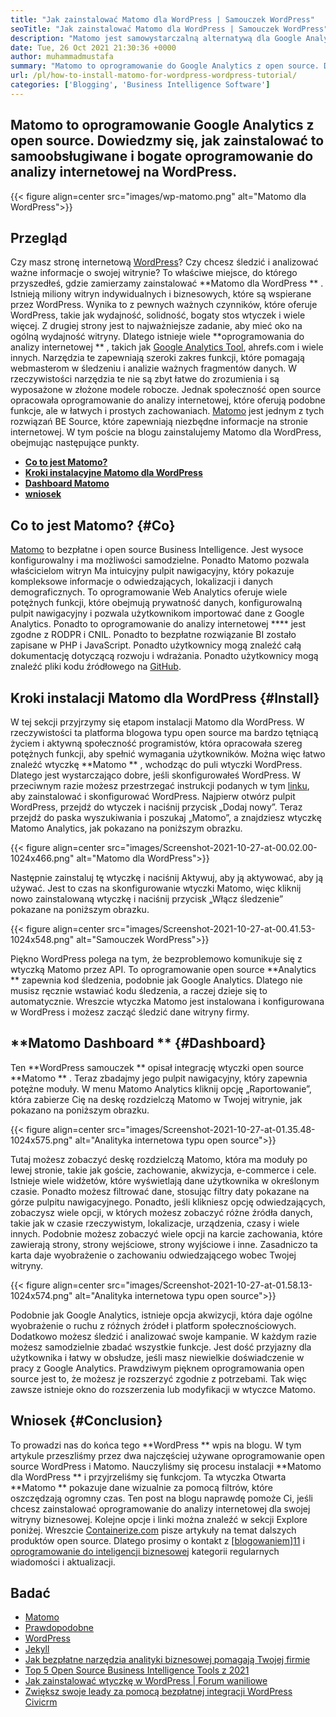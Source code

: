 ```yaml
---
title: "Jak zainstalować Matomo dla WordPress | Samouczek WordPress" 
seoTitle: "Jak zainstalować Matomo dla WordPress | Samouczek WordPress" 
description: "Matomo jest samowystarczalną alternatywą dla Google Analytics. Dowiedzmy się, jak zainstalować to bogate oprogramowanie do analizy internetowej w WordPress." 
date: Tue, 26 Oct 2021 21:30:36 +0000
author: muhammadmustafa
summary: "Matomo to oprogramowanie do Google Analytics z open source. Dowiedzmy się, jak zainstalować to samoobsługiwane i bogate oprogramowanie do analizy internetowej na WordPress." 
url: /pl/how-to-install-matomo-for-wordpress-wordpress-tutorial/
categories: ['Blogging', 'Business Intelligence Software']
---
```


## Matomo to oprogramowanie Google Analytics z open source. Dowiedzmy się, jak zainstalować to samoobsługiwane i bogate oprogramowanie do analizy internetowej na WordPress.

{{< figure align=center src="images/wp-matomo.png" alt="Matomo dla WordPress">}}


## Przegląd
Czy masz stronę internetową [WordPress][1]? Czy chcesz śledzić i analizować ważne informacje o swojej witrynie? To właściwe miejsce, do którego przyszedłeś, gdzie zamierzamy zainstalować  **Matomo dla WordPress ** . Istnieją miliony witryn indywidualnych i biznesowych, które są wspierane przez WordPress. Wynika to z pewnych ważnych czynników, które oferuje WordPress, takie jak wydajność, solidność, bogaty stos wtyczek i wiele więcej. Z drugiej strony jest to najważniejsze zadanie, aby mieć oko na ogólną wydajność witryny. Dlatego istnieje wiele  **oprogramowania do analizy internetowej ** , takich jak [Google Analytics Tool][2], ahrefs.com i wiele innych. Narzędzia te zapewniają szeroki zakres funkcji, które pomagają webmasterom w śledzeniu i analizie ważnych fragmentów danych. W rzeczywistości narzędzia te nie są zbyt łatwe do zrozumienia i są wyposażone w złożone modele robocze.
Jednak społeczność open source opracowała oprogramowanie do analizy internetowej, które oferują podobne funkcje, ale w łatwych i prostych zachowaniach. [Matomo][3] jest jednym z tych rozwiązań BE Source, które zapewniają niezbędne informacje na stronie internetowej. W tym poście na blogu zainstalujemy Matomo dla WordPress, obejmując następujące punkty.
  * **[Co to jest Matomo?][4]**
  * **[Kroki instalacyjne Matomo dla WordPress][5]**
  * **[Dashboard Matomo][6]**
  * **[wniosek][7]**

## Co to jest Matomo?   {#Co}
[Matomo][3] to bezpłatne i open source Business Intelligence. Jest wysoce konfigurowalny i ma możliwości samodzielne. Ponadto Matomo pozwala właścicielom witryn Ma intuicyjny pulpit nawigacyjny, który pokazuje kompleksowe informacje o odwiedzających, lokalizacji i danych demograficznych. To oprogramowanie Web Analytics oferuje wiele potężnych funkcji, które obejmują prywatność danych, konfigurowalną pulpit nawigacyjny i pozwala użytkownikom importować dane z Google Analytics. Ponadto to oprogramowanie do analizy internetowej  ****  jest zgodne z RODPR i CNIL. Ponadto to bezpłatne rozwiązanie BI zostało zapisane w PHP i JavaScript. Ponadto użytkownicy mogą znaleźć całą dokumentację dotyczącą rozwoju i wdrażania. Ponadto użytkownicy mogą znaleźć pliki kodu źródłowego na [GitHub][8].

## Kroki instalacji Matomo dla WordPress   {#Install}
W tej sekcji przyjrzymy się etapom instalacji Matomo dla WordPress. W rzeczywistości ta platforma blogowa typu open source ma bardzo tętniącą życiem i aktywną społeczność programistów, która opracowała szereg potężnych funkcji, aby spełnić wymagania użytkowników. Można więc łatwo znaleźć wtyczkę  **Matomo ** , wchodząc do puli wtyczki WordPress. Dlatego jest wystarczająco dobre, jeśli skonfigurowałeś WordPress. W przeciwnym razie możesz przestrzegać instrukcji podanych w tym [linku][1], aby zainstalować i skonfigurować WordPress. Najpierw otwórz pulpit WordPress, przejdź do wtyczek i naciśnij przycisk „Dodaj nowy”.
Teraz przejdź do paska wyszukiwania i poszukaj „Matomo”, a znajdziesz wtyczkę Matomo Analytics, jak pokazano na poniższym obrazku.

{{< figure align=center src="images/Screenshot-2021-10-27-at-00.02.00-1024x466.png" alt="Matomo dla WordPress">}}

Następnie zainstaluj tę wtyczkę i naciśnij Aktywuj, aby ją aktywować, aby ją używać. Jest to czas na skonfigurowanie wtyczki Matomo, więc kliknij nowo zainstalowaną wtyczkę i naciśnij przycisk „Włącz śledzenie” pokazane na poniższym obrazku.

{{< figure align=center src="images/Screenshot-2021-10-27-at-00.41.53-1024x548.png" alt="Samouczek WordPress">}}

Piękno WordPress polega na tym, że bezproblemowo komunikuje się z wtyczką Matomo przez API. To oprogramowanie open source  **Analytics **  zapewnia kod śledzenia, podobnie jak Google Analytics. Dlatego nie musisz ręcznie wstawiać kodu śledzenia, a raczej dzieje się to automatycznie. Wreszcie wtyczka Matomo jest instalowana i konfigurowana w WordPress i możesz zacząć śledzić dane witryny firmy.

##  **Matomo Dashboard **    {#Dashboard}
Ten  **WordPress samouczek **  opisał integrację wtyczki open source  **Matomo ** . Teraz zbadajmy jego pulpit nawigacyjny, który zapewnia potężne moduły. W menu Matomo Analytics kliknij opcję „Raportowanie”, która zabierze Cię na deskę rozdzielczą Matomo w Twojej witrynie, jak pokazano na poniższym obrazku.

{{< figure align=center src="images/Screenshot-2021-10-27-at-01.35.48-1024x575.png" alt="Analityka internetowa typu open source">}}

Tutaj możesz zobaczyć deskę rozdzielczą Matomo, która ma moduły po lewej stronie, takie jak goście, zachowanie, akwizycja, e-commerce i cele. Istnieje wiele widżetów, które wyświetlają dane użytkownika w określonym czasie. Ponadto możesz filtrować dane, stosując filtry daty pokazane na górze pulpitu nawigacyjnego. Ponadto, jeśli klikniesz opcję odwiedzających, zobaczysz wiele opcji, w których możesz zobaczyć różne źródła danych, takie jak w czasie rzeczywistym, lokalizacje, urządzenia, czasy i wiele innych. Podobnie możesz zobaczyć wiele opcji na karcie zachowania, które zawierają strony, strony wejściowe, strony wyjściowe i inne. Zasadniczo ta karta daje wyobrażenie o zachowaniu odwiedzającego wobec Twojej witryny.

{{< figure align=center src="images/Screenshot-2021-10-27-at-01.58.13-1024x574.png" alt="Analityka internetowa typu open source">}}

Podobnie jak Google Analytics, istnieje opcja akwizycji, która daje ogólne wyobrażenie o ruchu z różnych źródeł i platform społecznościowych. Dodatkowo możesz śledzić i analizować swoje kampanie. W każdym razie możesz samodzielnie zbadać wszystkie funkcje. Jest dość przyjazny dla użytkownika i łatwy w obsłudze, jeśli masz niewielkie doświadczenie w pracy z Google Analytics. Prawdziwym pięknem oprogramowania open source jest to, że możesz je rozszerzyć zgodnie z potrzebami. Tak więc zawsze istnieje okno do rozszerzenia lub modyfikacji w wtyczce Matomo.

## Wniosek   {#Conclusion}
To prowadzi nas do końca tego  **WordPress **  wpis na blogu. W tym artykule przeszliśmy przez dwa najczęściej używane oprogramowanie open source WordPress i Matomo. Nauczyliśmy się procesu instalacji  **Matomo dla WordPress **  i przyjrzeliśmy się funkcjom. Ta wtyczka Otwarta  **Matomo **  pokazuje dane wizualnie za pomocą filtrów, które oszczędzają ogromny czas. Ten post na blogu naprawdę pomoże Ci, jeśli chcesz zainstalować oprogramowanie do analizy internetowej dla swojej witryny biznesowej. Kolejne opcje i linki można znaleźć w sekcji Explore poniżej.
Wreszcie [Containerize.com][9] pisze artykuły na temat dalszych produktów open source. Dlatego prosimy o kontakt z [[blogowaniem][10]][11] i [oprogramowanie do inteligencji biznesowej][12] kategorii regularnych wiadomości i aktualizacji.

## Badać
  * [Matomo][3]
  * [Prawdopodobne][13]
  * [WordPress][1]
  * [Jekyll][14]
  * [Jak bezpłatne narzędzia analityki biznesowej pomagają Twojej firmie][15]
  * [Top 5 Open Source Business Intelligence Tools z 2021][16]
  * [Jak zainstalować wtyczkę w WordPress | Forum waniliowe][17]
  * [Zwiększ swoje leady za pomocą bezpłatnej integracji WordPress Civicrm][18]

  
[1]: https://products.containerize.com/blogging/wordpress/
[2]: https://analytics.google.com/analytics/web/
[3]: https://products.containerize.com/business-intelligence/matomo
[4]: #What
[5]: #install
[6]: #dashboard
[7]: #Conclusion
[8]: https://github.com/matomo-org/matomo
[9]: https://www.containerize.com/
[10]: https://products.containerize.com/blogging/
[11]: https://products.containerize.com/healthcare-technologies/
[12]: https://products.containerize.com/business-intelligence/
[13]: https://products.containerize.com/business-intelligence/plausible
[14]: https://products.containerize.com/blogging/jekyll/
[15]: https://blog.containerize.com/2021/03/12/how-free-business-analytics-tools-assist-your-business/
[16]: https://blog.containerize.com/business-intelligence-software/top-5-open-source-business-intelligence-solutions-of-2021/
[17]: https://blog.containerize.com/blogging/how-to-a-install-plugin-in-wordpress-vanilla-forum/
[18]: https://blog.containerize.com/blogging/civicrm-wordpress-integration-wordpress-tutorial/
